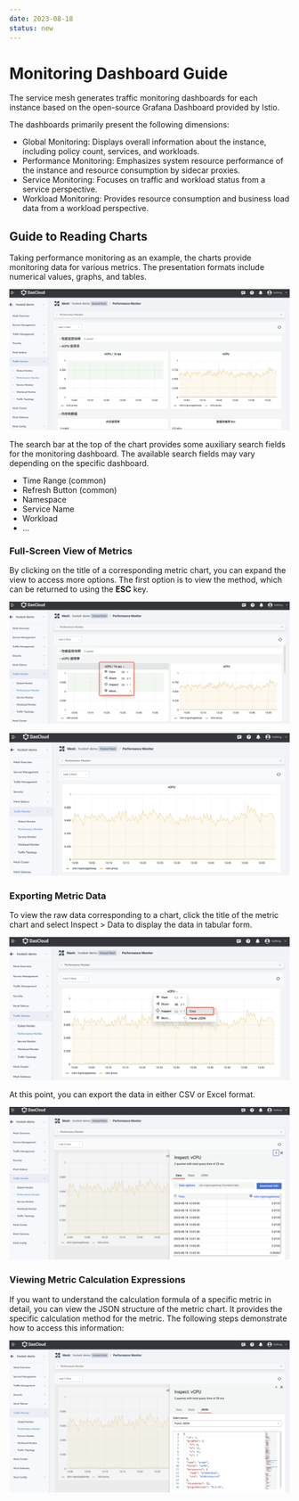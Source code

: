 ```yaml
---
date: 2023-08-18
status: new
---
```


# Monitoring Dashboard Guide

The service mesh generates traffic monitoring dashboards for each instance based on the open-source Grafana Dashboard provided by Istio.

The dashboards primarily present the following dimensions:

- Global Monitoring: Displays overall information about the instance, including policy count, services, and workloads.
- Performance Monitoring: Emphasizes system resource performance of the instance and resource consumption by sidecar proxies.
- Service Monitoring: Focuses on traffic and workload status from a service perspective.
- Workload Monitoring: Provides resource consumption and business load data from a workload perspective.

## Guide to Reading Charts

Taking performance monitoring as an example, the charts provide monitoring data for various metrics. The presentation formats include numerical values, graphs, and tables.

![performance monitor](../images/readtips01.png)

The search bar at the top of the chart provides some auxiliary search fields for the monitoring dashboard. The available search fields may vary depending on the specific dashboard.

- Time Range (common)
- Refresh Button (common)
- Namespace
- Service Name
- Workload
- ...

### Full-Screen View of Metrics

By clicking on the title of a corresponding metric chart, you can expand the view to access more options. The first option is to view the method, which can be returned to using the **ESC** key.

![view menu](../images/readtips02.png)

![view big](../images/readtips03.png)

### Exporting Metric Data

To view the raw data corresponding to a chart, click the title of the metric chart and select Inspect > Data to display the data in tabular form.

![inspect data](../images/readtips04.png)

At this point, you can export the data in either CSV or Excel format.

![data](../images/readtips05.png)

### Viewing Metric Calculation Expressions

If you want to understand the calculation formula of a specific metric in detail, you can view the JSON structure of the metric chart. It provides the specific calculation method for the metric. The following steps demonstrate how to access this information:

![json](../images/readtips06.png)
